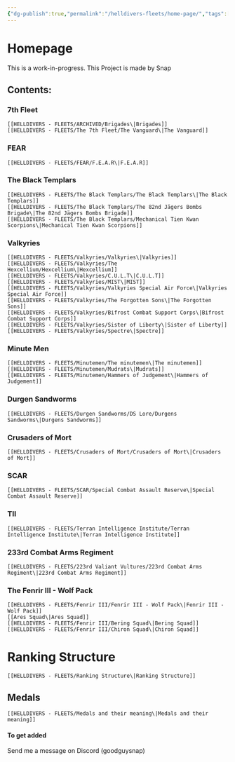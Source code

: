 ```yaml
---
{"dg-publish":true,"permalink":"/helldivers-fleets/home-page/","tags":["gardenEntry"],"noteIcon":"","created":"2024-03-23T23:17:23.464+01:00","updated":"2024-04-02T22:54:24.291+02:00"}
---
```


# Homepage 


This is a work-in-progress.
This Project is made by Snap

## Contents:

### 7th Fleet
	[[HELLDIVERS - FLEETS/ARCHIVED/Brigades\|Brigades]]
	[[HELLDIVERS - FLEETS/The 7th Fleet/The Vanguard\|The Vanguard]]

### FEAR
	[[HELLDIVERS - FLEETS/FEAR/F.E.A.R\|F.E.A.R]]

### The Black Templars
	[[HELLDIVERS - FLEETS/The Black Templars/The Black Templars\|The Black Templars]]
	[[HELLDIVERS - FLEETS/The Black Templars/The 82nd Jägers Bombs Brigade\|The 82nd Jägers Bombs Brigade]]
	[[HELLDIVERS - FLEETS/The Black Templars/Mechanical Tien Kwan Scorpions\|Mechanical Tien Kwan Scorpions]]

### Valkyries
	[[HELLDIVERS - FLEETS/Valkyries/Valkyries\|Valkyries]]
	[[HELLDIVERS - FLEETS/Valkyries/The Hexcellium/Hexcellium\|Hexcellium]]
	[[HELLDIVERS - FLEETS/Valkyries/C.U.L.T\|C.U.L.T]]
	[[HELLDIVERS - FLEETS/Valkyries/MIST\|MIST]]
	[[HELLDIVERS - FLEETS/Valkyries/Valkyries Special Air Force\|Valkyries Special Air Force]]
	[[HELLDIVERS - FLEETS/Valkyries/The Forgotten Sons\|The Forgotten Sons]]
	[[HELLDIVERS - FLEETS/Valkyries/Bifrost Combat Support Corps\|Bifrost Combat Support Corps]]
	[[HELLDIVERS - FLEETS/Valkyries/Sister of Liberty\|Sister of Liberty]]
	[[HELLDIVERS - FLEETS/Valkyries/Spectre\|Spectre]]

### Minute Men
	[[HELLDIVERS - FLEETS/Minutemen/The minutemen\|The minutemen]]
	[[HELLDIVERS - FLEETS/Minutemen/Mudrats\|Mudrats]]
	[[HELLDIVERS - FLEETS/Minutemen/Hammers of Judgement\|Hammers of Judgement]]

### Durgen Sandworms
	[[HELLDIVERS - FLEETS/Durgen Sandworms/DS Lore/Durgens Sandworms\|Durgens Sandworms]]

### Crusaders of Mort
	[[HELLDIVERS - FLEETS/Crusaders of Mort/Crusaders of Mort\|Crusaders of Mort]]

### SCAR
	[[HELLDIVERS - FLEETS/SCAR/Special Combat Assault Reserve\|Special Combat Assault Reserve]]

### TII
	[[HELLDIVERS - FLEETS/Terran Intelligence Institute/Terran Intelligence Institute\|Terran Intelligence Institute]]

### 233rd Combat Arms Regiment
	[[HELLDIVERS - FLEETS/223rd Valiant Vultures/223rd Combat Arms Regiment\|223rd Combat Arms Regiment]]

### The Fenrir III - Wolf Pack
	[[HELLDIVERS - FLEETS/Fenrir III/Fenrir III - Wolf Pack\|Fenrir III - Wolf Pack]]
	[[Ares Squad\|Ares Squad]]
	[[HELLDIVERS - FLEETS/Fenrir III/Bering Squad\|Bering Squad]]
	[[HELLDIVERS - FLEETS/Fenrir III/Chiron Squad\|Chiron Squad]]

# Ranking Structure
	[[HELLDIVERS - FLEETS/Ranking Structure\|Ranking Structure]]

## Medals
	[[HELLDIVERS - FLEETS/Medals and their meaning\|Medals and their meaning]]


#### To get added
Send me a message on Discord (goodguysnap)
